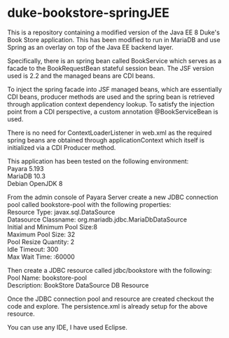 # duke-bookstore-springJEE

This is a repository containing a modified version of the Java EE 8 Duke's Book Store application. This has been modified to run in MariaDB and use Spring as an overlay on top of the Java EE backend layer.

Specifically, there is an spring bean called BookService which serves as a facade to the BookRequestBean stateful session bean. The JSF version used is 2.2 and the managed beans are CDI beans.

To inject the spring facade into JSF managed beans, which are essentially CDI beans, producer methods are used and the spring bean is retrieved through application context dependency lookup. To satisfy the injection point from a CDI perspective, a custom annotation @BookServiceBean is used.

There is no need for ContextLoaderListener in web.xml as the required spring beans are obtained through applicationContext which itself is initialized via a CDI Producer method.

This application has been tested on the following environment:
<br>
Payara 5.193
<br>
MariaDB 10.3
<br>
Debian OpenJDK 8

From the admin console of Payara Server create a new JDBC connection pool called bookstore-pool with the following properties:
<br>
Resource Type: javax.sql.DataSource
<br>
Datasource Classname: org.mariadb.jdbc.MariaDbDataSource
<br>
Initial and Minimum Pool Size:8
<br>
Maximum Pool Size: 32
<br>
Pool Resize Quantity: 2
<br>
Idle Timeout: 300
<br>
Max Wait Time: :60000

Then create a JDBC resource called jdbc/bookstore with the following:
<br>
Pool Name: bookstore-pool
<br>
Description: BookStore DataSource DB Resource

Once the JDBC connection pool and resource are created checkout the code and explore. The persistence.xml is already setup for the above resource.
	
You can use any IDE, I have used Eclipse.

